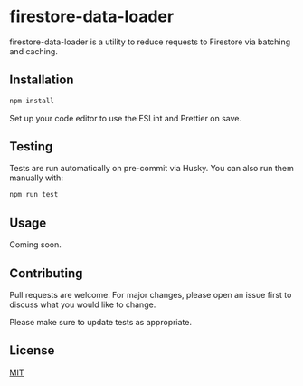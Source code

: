 # firestore-data-loader

firestore-data-loader is a utility to reduce requests to Firestore via batching and caching.

## Installation

```bash
npm install
```

Set up your code editor to use the ESLint and Prettier on save.

## Testing

Tests are run automatically on pre-commit via Husky. You can also run them manually with:

```bash
npm run test
```

## Usage

Coming soon.

## Contributing

Pull requests are welcome. For major changes, please open an issue first
to discuss what you would like to change.

Please make sure to update tests as appropriate.

## License

[MIT](LICENSE)
